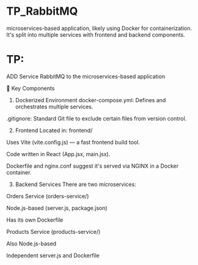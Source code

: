 # TP_RabbitMQ
microservices-based application, likely using Docker for containerization. It's split into multiple services with frontend and backend components.

# TP:
ADD Service RabbitMQ to the microservices-based application


🔧 Key Components
1. Dockerized Environment
docker-compose.yml: Defines and orchestrates multiple services.

.gitignore: Standard Git file to exclude certain files from version control.

2. Frontend
Located in: frontend/

Uses Vite (vite.config.js) — a fast frontend build tool.

Code written in React (App.jsx, main.jsx).

Dockerfile and nginx.conf suggest it's served via NGINX in a Docker container.

3. Backend Services
There are two microservices:

Orders Service (orders-service/)

Node.js-based (server.js, package.json)

Has its own Dockerfile

Products Service (products-service/)

Also Node.js-based

Independent server.js and Dockerfile


